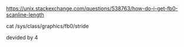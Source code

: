 https://unix.stackexchange.com/questions/538763/how-do-i-get-fb0-scanline-length

cat /sys/class/graphics/fb0/stride

devided by 4
